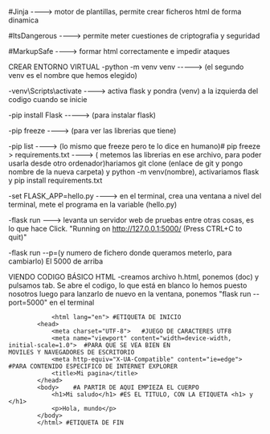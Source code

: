 #Jinja ----> motor de plantillas, permite crear ficheros html de forma dinamica

#ItsDangerous  ---->  permite meter cuestiones de criptografia y seguridad

#MarkupSafe  ---->  formar html correctamente e impedir ataques

CREAR ENTORNO VIRTUAL
 -python -m venv venv -----> (el segundo venv es el nombre que hemos elegido)
 
 -venv\Scripts\activate ----> activa flask y pondra (venv) a la izquierda del codigo cuando se inicie
 
 -pip install Flask -----> (para instalar flask) 
 
 -pip freeze ----> (para ver las librerias que tiene)
 
 -pip list ----> (lo mismo que freeze pero te lo dice en humano)# pip freeze > requirements.txt ----> ( metemos las librerias en ese           archivo, para poder usarla desde otro ordenador)hariamos git clone (enlace de git y pongo nombre de la nueva carpeta) y                 python -m venv(nombre), activariamos flask y pip install requirements.txt
 
 -set FLASK_APP=hello.py ----> en el terminal, crea una ventana a nivel del terminal, mete el programa en la variable (hello.py)
 
 -flask run ---> levanta un servidor web de pruebas entre otras cosas, es lo que hace Click. 
                "Running on http://127.0.0.1:5000/ (Press CTRL+C to quit)"
                
 -flask run --p=(y numero de fichero donde queramos meterlo, para cambiarlo) El 5000 de arriba

VIENDO CODIGO BÁSICO HTML
 -creamos archivo h.html, ponemos (doc) y pulsamos tab. Se abre el codigo, lo que está en blanco lo hemos puesto nosotros                       luego para lanzarlo de nuevo en la ventana, ponemos "flask run --port=5000" en el terminal

                <html lang="en"> #ETIQUETA DE INICIO
            <head>
                <meta charset="UTF-8">   #JUEGO DE CARACTERES UTF8
                <meta name="viewport" content="width=device-width, initial-scale=1.0">  #PARA QUE SE VEA BIEN EN                                                                                                                    MOVILES Y NAVEGADORES DE ESCRITORIO
                <meta http-equiv="X-UA-Compatible" content="ie=edge"> #PARA CONTENIDO ESPECIFICO DE INTERNET EXPLORER
                <title>Mi pagina</title>
            </head>
            <body>    #A PARTIR DE AQUI EMPIEZA EL CUERPO
                <h1>Mi saludo</h1> #ES EL TITULO, CON LA ETIQUETA <h1> y </h1>
                <p>Hola, mundo</p>
            </body>
            </html> #ETIQUETA DE FIN
